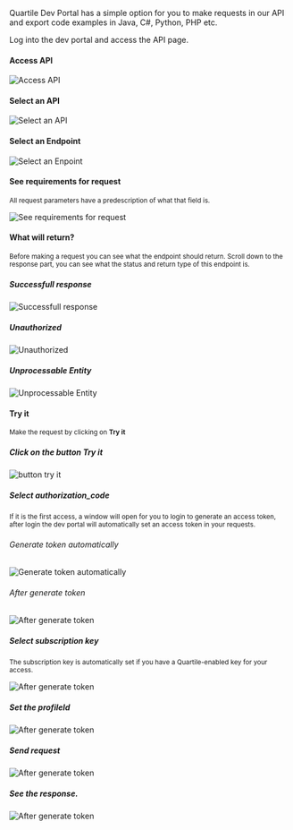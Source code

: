 Quartile Dev Portal has a simple option for you to make requests in our API and export code examples in Java, C#, Python, PHP etc.

Log into the dev portal and access the API page.

#### Access API

<img src="../img/portal_api_00.png" alt="Access API">

#### Select an API

<img src="../img/portal_api_01.png" alt="Select an API">

#### Select an Endpoint

<img src="../img/portal_api_02.png" alt="Select an Enpoint">

#### See requirements for request

<small>All request parameters have a predescription of what that field is.</small>

<img src="../img/portal_api_03.png" alt="See requirements for request">

#### What will return?

<small>Before making a request you can see what the endpoint should return.
Scroll down to the response part, you can see what the status and return type of this endpoint is.
</small>

##### Successfull response

<img src="../img/portal_api_04.png" alt="Successfull response">

##### Unauthorized

<img src="../img/portal_api_05.png" alt="Unauthorized">

##### Unprocessable Entity

<img src="../img/portal_api_06.png" alt="Unprocessable Entity">

#### Try it

<small>Make the request by clicking on **Try it**</small>

##### Click on the button **Try it**

<img src="../img/portal_api_07.png" alt="button try it">

##### Select authorization_code

<small>If it is the first access, a window will open for you to login to generate an access token, 
after login the dev portal will automatically set an access token in your requests.</small>

###### Generate token automatically

<img src="../img/portal_api_08.png" alt="Generate token automatically">

###### After generate token

<img src="../img/portal_api_09.png" alt="After generate token">


##### Select subscription key

<small>The subscription key is automatically set if you have a Quartile-enabled key for your access.</small>

<img src="../img/portal_api_10.png" alt="After generate token">


##### Set the profileId

<img src="../img/portal_api_11.png" alt="After generate token">


##### Send request

<img src="../img/portal_api_12.png" alt="After generate token">

##### See the response.

<img src="../img/portal_api_13.png" alt="After generate token">